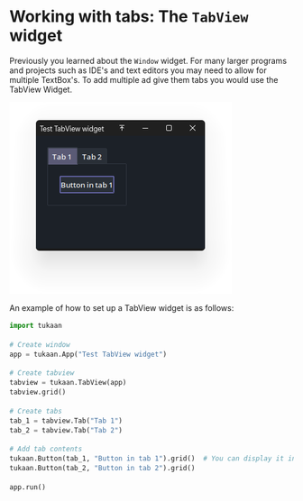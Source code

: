# Working with tabs: The `TabView` widget

Previously you learned about the `Window` widget. For many larger programs and projects such as IDE's and text editors you may need to allow for multiple TextBox's. To add multiple ad give them tabs you would use the TabView Widget.

![Image of a Tukaan tabview](/resources/docs/tabview.png)

An example of how to set up a TabView widget is as follows:

```python
import tukaan

# Create window
app = tukaan.App("Test TabView widget")

# Create tabview
tabview = tukaan.TabView(app)
tabview.grid()

# Create tabs
tab_1 = tabview.Tab("Tab 1")
tab_2 = tabview.Tab("Tab 2")

# Add tab contents
tukaan.Button(tab_1, "Button in tab 1").grid()  # You can display it inline, but then you can't access the object later
tukaan.Button(tab_2, "Button in tab 2").grid()

app.run()
```
